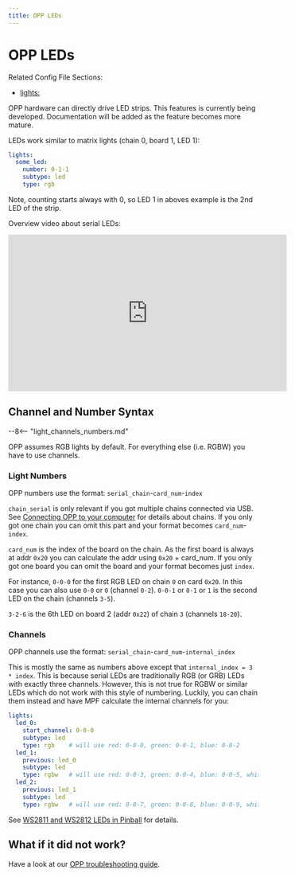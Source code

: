 ```yaml
---
title: OPP LEDs
---
```


# OPP LEDs


Related Config File Sections:

* [lights:](../../config/lights.md)

OPP hardware can directly drive LED strips. This features is currently
being developed. Documentation will be added as the feature becomes more
mature.

LEDs work similar to matrix lights (chain 0, board 1, LED 1):

``` yaml
lights:
  some_led:
    number: 0-1-1
    subtype: led
    type: rgb
```

Note, counting starts always with 0, so LED 1 in aboves example is the
2nd LED of the strip.

Overview video about serial LEDs:

<div class="video-wrapper">
<iframe width="560" height="315" src="https://www.youtube.com/embed/Q9BG9T7Kj4A" title="YouTube video player" frameborder="0" allow="accelerometer; autoplay; clipboard-write; encrypted-media; gyroscope; picture-in-picture" allowfullscreen></iframe>
</div>

## Channel and Number Syntax

--8<-- "light_channels_numbers.md"

OPP assumes RGB lights by default. For everything else (i.e. RGBW) you
have to use channels.

### Light Numbers

OPP numbers use the format: `serial_chain`-`card_num`-`index`

`chain_serial` is only relevant if you got multiple chains connected via
USB. See [Connecting OPP to your computer](connecting.md) for details about
chains. If you only got one chain you can omit this part and your format
becomes `card_num`-`index`.

`card_num` is the index of the board on the chain. As the first board
is always at addr `0x20` you can calculate the
addr using `0x20` + card_num. If you only got
one board you can omit the board and your format becomes just `index`.

For instance, `0-0-0` for the first RGB LED on chain `0` on card `0x20`.
In this case you can also use `0-0` or `0` (channel `0-2`). `0-0-1` or
`0-1` or `1` is the second LED on the chain (channels `3-5`).

`3-2-6` is the 6th LED on board 2 (addr `0x22`) of chain `3` (channels
`18-20`).

### Channels

OPP channels use the format: `serial_chain`-`card_num`-`internal_index`

This is mostly the same as numbers above except that
`internal_index = 3 * index`. This is because serial LEDs are
traditionally RGB (or GRB) LEDs with exactly three channels. However,
this is not true for RGBW or similar LEDs which do not work with this
style of numbering. Luckily, you can chain them instead and have MPF
calculate the internal channels for you:

``` yaml
lights:
  led_0:
    start_channel: 0-0-0
    subtype: led
    type: rgb    # will use red: 0-0-0, green: 0-0-1, blue: 0-0-2
  led_1:
    previous: led_0
    subtype: led
    type: rgbw   # will use red: 0-0-3, green: 0-0-4, blue: 0-0-5, white: 0-0-6
  led_2:
    previous: led_1
    subtype: led
    type: rgbw   # will use red: 0-0-7, green: 0-0-8, blue: 0-0-9, white: 0-0-10
```

See [WS2811 and WS2812 LEDs in Pinball](../../mechs/lights/ws2812.md) for details.

## What if it did not work?

Have a look at our
[OPP troubleshooting guide](../../troubleshooting/index.md).
